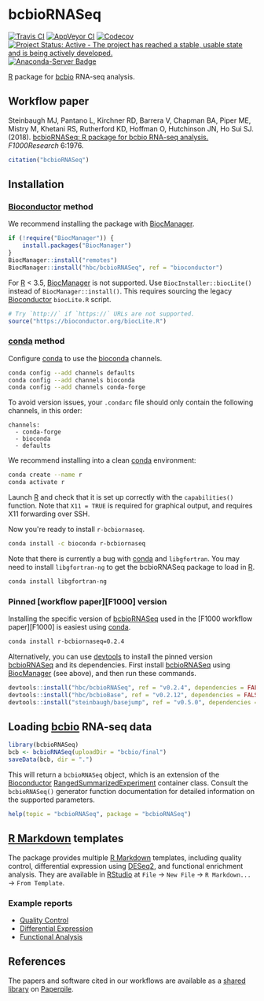 # bcbioRNASeq

[![Travis CI](https://travis-ci.org/hbc/bcbioRNASeq.svg?branch=master)](https://travis-ci.org/hbc/bcbioRNASeq)
[![AppVeyor CI](https://ci.appveyor.com/api/projects/status/s0rrc28fwr0ua2wr/branch/master?svg=true)](https://ci.appveyor.com/project/mjsteinbaugh/bcbiornaseq/branch/master)
[![Codecov](https://codecov.io/gh/hbc/bcbioRNASeq/branch/master/graph/badge.svg)](https://codecov.io/gh/hbc/bcbioRNASeq)
[![Project Status: Active - The project has reached a stable, usable state and is being actively developed.](https://www.repostatus.org/badges/latest/active.svg)](https://www.repostatus.org/#active)
[![Anaconda-Server Badge](https://anaconda.org/bioconda/r-bcbiornaseq/badges/version.svg)](https://anaconda.org/bioconda/r-bcbiornaseq)

[R][] package for [bcbio][] RNA-seq analysis.

## Workflow paper

Steinbaugh MJ, Pantano L, Kirchner RD, Barrera V, Chapman BA, Piper ME, Mistry M, Khetani RS, Rutherford KD, Hoffman O, Hutchinson JN, Ho Sui SJ. (2018). [bcbioRNASeq: R package for bcbio RNA-seq analysis.][F1000 paper] *F1000Research* 6:1976.

```r
citation("bcbioRNASeq")
```

## Installation

### [Bioconductor][] method

We recommend installing the package with [BiocManager][].

```r
if (!require("BiocManager")) {
    install.packages("BiocManager")
}
BiocManager::install("remotes")
BiocManager::install("hbc/bcbioRNASeq", ref = "bioconductor")
```

For [R][] < 3.5, [BiocManager][] is not supported. Use `BiocInstaller::biocLite()` instead of `BiocManager::install()`. This requires sourcing the legacy [Bioconductor][] `biocLite.R` script.

```r
# Try `http://` if `https://` URLs are not supported.
source("https://bioconductor.org/biocLite.R")
```

### [conda][] method

Configure [conda][] to use the [bioconda][] channels.

```bash
conda config --add channels defaults
conda config --add channels bioconda
conda config --add channels conda-forge
```

To avoid version issues, your `.condarc` file should only contain the following channels, in this order:

```
channels:
  - conda-forge
  - bioconda
  - defaults
```

We recommend installing into a clean [conda][] environment:

```bash
conda create --name r
conda activate r
```

Launch [R][] and check that it is set up correctly with the `capabilities()` function. Note that `X11 = TRUE` is required for graphical output, and requires X11 forwarding over SSH.

Now you're ready to install `r-bcbiornaseq`.

```bash
conda install -c bioconda r-bcbiornaseq
```

Note that there is currently a bug with [conda][] and `libgfortran`. You may need to install `libgfortran-ng` to get the bcbioRNASeq package to load in [R][].

```bash
conda install libgfortran-ng
```

### Pinned [workflow paper][F1000] version

Installing the specific version of [bcbioRNASeq][] used in the [F1000 workflow paper][F1000] is easiest using [conda][].

```bash
conda install r-bcbiornaseq=0.2.4
```

Alternatively, you can use [devtools][] to install the pinned version [bcbioRNASeq][] and its dependencies. First install [bcbioRNASeq][] using [BiocManager][] (see above), and then run these commands.

```r
devtools::install("hbc/bcbioRNASeq", ref = "v0.2.4", dependencies = FALSE)
devtools::install("hbc/bcbioBase", ref = "v0.2.12", dependencies = FALSE)
devtools::install("steinbaugh/basejump", ref = "v0.5.0", dependencies = FALSE)
```

## Loading [bcbio][] RNA-seq data

```r
library(bcbioRNASeq)
bcb <- bcbioRNASeq(uploadDir = "bcbio/final")
saveData(bcb, dir = ".")
```

This will return a `bcbioRNASeq` object, which is an extension of the [Bioconductor][] [RangedSummarizedExperiment][] container class. Consult the `bcbioRNASeq()` generator function documentation for detailed information on the supported parameters.

```r
help(topic = "bcbioRNASeq", package = "bcbioRNASeq")
```

## [R Markdown][] templates

The package provides multiple [R Markdown][] templates, including quality control, differential expression using [DESeq2][], and functional enrichment analysis. They are available in [RStudio][] at `File` -> `New File` -> `R Markdown...` -> `From Template`.

### Example reports

- [Quality Control](http://bcb.io/bcbio_rnaseq_output_example/qc-master.html)
- [Differential Expression](http://bcb.io/bcbio_rnaseq_output_example/de-master.html)
- [Functional Analysis](http://bcb.io/bcbio_rnaseq_output_example/fa-master.html)

## References

The papers and software cited in our workflows are available as a [shared library](https://paperpile.com/shared/e1q8fn) on [Paperpile][].

[bcbio]: https://bcbio-nextgen.readthedocs.io/
[bcbioRNASeq]: https://bioinformatics.sph.harvard.edu/bcbioRNASeq/
[BiocManager]: https://cran.r-project.org/package=BiocManager
[bioconda]: https://bioconda.github.io/
[Bioconductor]: https://bioconductor.org/
[conda]: https://conda.io/
[DESeq2]: https://bioconductor.org/packages/DESeq2/
[devtools]: https://cran.r-project.org/package=devtools
[F1000 paper]: http://dx.doi.org/10.12688/f1000research.12093.2
[Paperpile]: https://paperpile.com/
[R]: https://www.r-project.org/
[R Markdown]: https://rmarkdown.rstudio.com/
[RStudio]: https://www.rstudio.com/
[RangedSummarizedExperiment]: https://bioconductor.org/packages/SummarizedExperiment/
